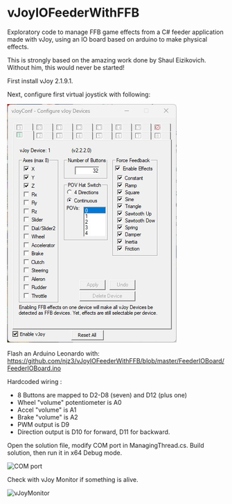 # vJoyIOFeederWithFFB

Exploratory code to manage FFB game effects from a C# feeder application made with vJoy, using an IO board based on arduino to make physical effects.

This is strongly based on the amazing work done by Shaul Eizikovich.
Without him, this would never be started!

First install vJoy 2.1.9.1.

Next, configure first virtual joystick with following:

![vJoy configuration](https://github.com/njz3/vJoyIOFeederWithFFB/blob/master/docs/vJoyConfig.jpg)

Flash an Arduino Leonardo with:
https://github.com/njz3/vJoyIOFeederWithFFB/blob/master/FeederIOBoard/FeederIOBoard.ino

Hardcoded wiring :
- 8 Buttons are mapped to D2-D8 (seven) and D12 (plus one)
- Wheel "volume" potentiometer is A0
- Accel "volume" is A1
- Brake "volume" is A2
- PWM output is D9
- Direction output is D10 for forward, D11 for backward.

Open the solution file, modify COM port in ManagingThread.cs. Build solution, then run it in x64 Debug mode.

![COM port](https://github.com/njz3/vJoyIOFeederWithFFB/blob/master/docs/COMport.jpg)

Check with vJoy Monitor if something is alive.

![vJoyMonitor](https://github.com/njz3/vJoyIOFeederWithFFB/blob/master/docs/vJoyMonitor.jpg)


